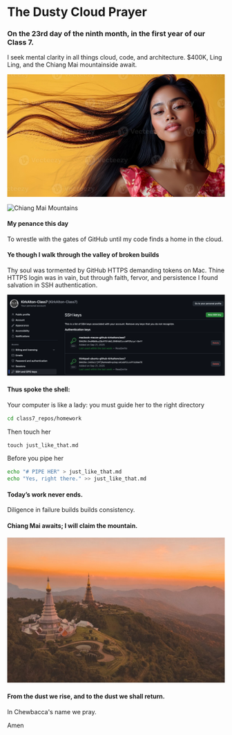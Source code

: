 
# The Dusty Cloud Prayer
### On the 23rd day of the ninth month, in the first year of our Class 7.

I seek mental clarity in all things cloud, code, and architecture.
$400K, Ling Ling, and the Chiang Mai mountainside await.

![Indonesian Woman](images/indonesian_woman.jpeg)

![Chiang Mai Mountains](images/chiang_mai_mountains.jpg)

#### My penance this day
To wrestle with the gates of GitHub until my code finds a home in the cloud.

#### Ye though I walk through the valley of broken builds
Thy soul was tormented by GitHub HTTPS demanding tokens on Mac. Thine HTTPS login was in vain, but through faith, fervor, and persistence I found salvation in SSH authentication.

![Public SSH Keys](images/public_ssh_keys.png)
#### Thus spoke the shell:
Your computer is like a lady: you must guide her to the right directory 
```sh
cd class7_repos/homework
```

Then touch her
```shell
touch just_like_that.md
```

Before you pipe her 
```sh
echo "# PIPE HER" > just_like_that.md
echo "Yes, right there." >> just_like_that.md
```

#### Today’s work never ends.
Diligence in failure builds builds consistency. 

#### Chiang Mai awaits; I will claim the mountain.

![Chiang Mai Mountains 2](images/chiang_mai_mountains_2.jpg)

#### From the dust we rise, and to the dust we shall return.
In Chewbacca's name we pray.

Amen